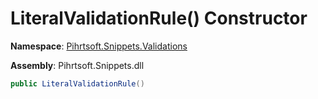 # LiteralValidationRule\(\) Constructor

**Namespace**: [Pihrtsoft.Snippets.Validations](../../README.md)

**Assembly**: Pihrtsoft\.Snippets\.dll

```csharp
public LiteralValidationRule()
```

